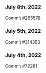 ### July 8th, 2022

Commit #265578

### July 5th, 2022

Commit #314353


### July 4th, 2022

Commit #72281
